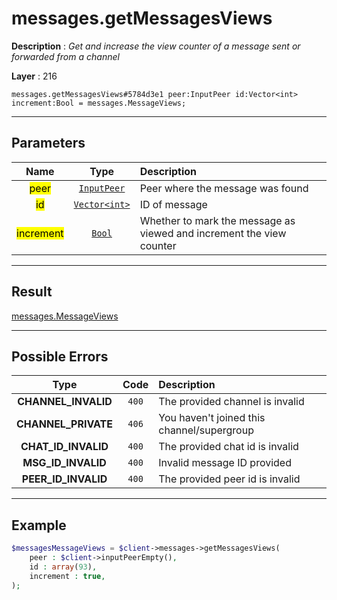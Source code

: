 # messages.getMessagesViews

**Description** : *Get and increase the view counter of a message sent or forwarded from a channel*

**Layer** : 216

```tl
messages.getMessagesViews#5784d3e1 peer:InputPeer id:Vector<int> increment:Bool = messages.MessageViews;
```

---

## Parameters

| Name | Type | Description |
| :---: | :---: | :--- |
| <mark>peer</mark> | [`InputPeer`](type/InputPeer) | Peer where the message was found |
| <mark>id</mark> | [`Vector<int>`](type/int) | ID of message |
| <mark>increment</mark> | [`Bool`](type/Bool) | Whether to mark the message as viewed and increment the view counter |

---

## Result

[messages.MessageViews](type/messages.MessageViews)

---

## Possible Errors

| Type | Code | Description |
| :---: | :---: | :--- |
| **CHANNEL_INVALID** | `400` | The provided channel is invalid |
| **CHANNEL_PRIVATE** | `406` | You haven't joined this channel/supergroup |
| **CHAT_ID_INVALID** | `400` | The provided chat id is invalid |
| **MSG_ID_INVALID** | `400` | Invalid message ID provided |
| **PEER_ID_INVALID** | `400` | The provided peer id is invalid |

---

## Example

```php
$messagesMessageViews = $client->messages->getMessagesViews(
	peer : $client->inputPeerEmpty(),
	id : array(93),
	increment : true,
);
```